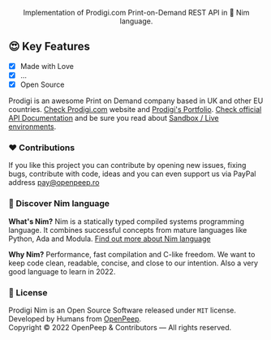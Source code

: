 <p align="center">Implementation of Prodigi.com Print-on-Demand REST API in 👑 Nim language.</p>

## 😍 Key Features
- [x] Made with Love
- [x] ...
- [x] Open Source

Prodigi is an awesome Print on Demand company based in UK and other EU countries. [Check Prodigi.com](https://prodigi.com) website and [Prodigi's Portfolio](https://www.prodigi.com/download/product-range/prodigi-portfolio.pdf). [Check official API Documentation](https://www.prodigi.com/print-api/) and be sure you read about [Sandbox / Live environments](https://www.prodigi.com/print-api/docs/reference/#environments-sandbox).


### ❤ Contributions
If you like this project you can contribute by opening new issues, fixing bugs, contribute with code, ideas and you can even support us via PayPal address pay@openpeep.ro

### 👑 Discover Nim language
<strong>What's Nim?</strong> Nim is a statically typed compiled systems programming language. It combines successful concepts from mature languages like Python, Ada and Modula. [Find out more about Nim language](https://nim-lang.org/)

<strong>Why Nim?</strong> Performance, fast compilation and C-like freedom. We want to keep code clean, readable, concise, and close to our intention. Also a very good language to learn in 2022.

### 🎩 License
Prodigi Nim is an Open Source Software released under `MIT` license. Developed by Humans from [OpenPeep](https://github.com/openpeep).<br>
Copyright &copy; 2022 OpenPeep & Contributors &mdash; All rights reserved.
